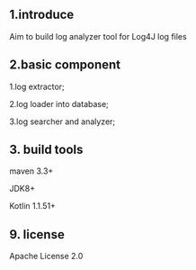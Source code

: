 ## 1.introduce
Aim to build log analyzer tool for Log4J log files


##  2.basic component
1.log extractor;

2.log loader into database;

3.log searcher and analyzer;


## 3. build tools
maven 3.3+

JDK8+

Kotlin 1.1.51+


##  9. license
Apache License 2.0
